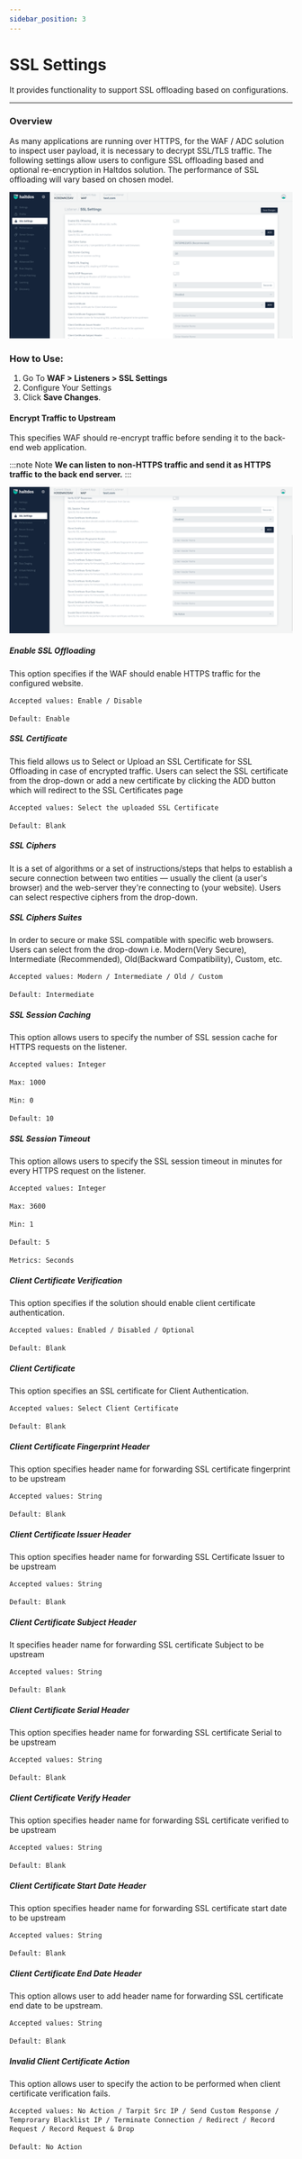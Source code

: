 ```yaml
---
sidebar_position: 3
---
```


# SSL Settings
It provides functionality to support SSL offloading based on configurations.

---

### Overview

As many applications are running over HTTPS, for the WAF / ADC solution to inspect user payload, it is necessary to decrypt SSL/TLS traffic. The following settings allow users to configure SSL offloading based and optional re-encryption in Haltdos solution. The performance of SSL offloading will vary based on chosen model.

![SSL Settings](/img/waf/v7/docs/sslsetting1.png)

### How to Use:

1. Go To **WAF > Listeners > SSL Settings** 
2. Configure Your Settings 
3. Click **Save Changes**. 

#### Encrypt Traffic to Upstream

This specifies WAF should re-encrypt traffic before sending it to the back-end web application. 

:::note Note
**We can listen to non-HTTPS traffic and send it as HTTPS traffic to the back end server.**
:::

![SSL Settings](/img/waf/v7/docs/sslsetting2.png)

##### **Enable SSL Offloading**
This option specifies if the WAF should enable HTTPS traffic for the configured website.

    Accepted values: Enable / Disable

    Default: Enable

##### **SSL Certificate**
This field allows us to Select or Upload an SSL Certificate for SSL Offloading in case of encrypted traffic. Users can select the SSL certificate from the drop-down or add a new certificate by clicking the ADD button which will redirect to the SSL Certificates page

    Accepted values: Select the uploaded SSL Certificate 

    Default: Blank  

##### **SSL Ciphers**
It is a set of algorithms or a set of instructions/steps that helps to establish a secure connection between two entities — usually the client (a user's browser) and the web-server they're connecting to (your website). Users can select respective ciphers from the drop-down.

##### **SSL Ciphers Suites**
In order to secure or make SSL compatible with specific web browsers. Users can select from the drop-down i.e. Modern(Very Secure), Intermediate (Recommended),  Old(Backward Compatibility), Custom, etc.

    Accepted values: Modern / Intermediate / Old / Custom 

    Default: Intermediate  

##### **SSL Session Caching**
This option allows users to specify the number of SSL session cache for HTTPS requests on the listener.

    Accepted values: Integer

    Max: 1000

    Min: 0

    Default: 10  

##### **SSL Session Timeout**
This option allows users to specify the SSL session timeout in minutes for every HTTPS request on the listener.

    Accepted values: Integer

    Max: 3600

    Min: 1

    Default: 5

    Metrics: Seconds

##### **Client Certificate Verification**
This option specifies if the solution should enable client certificate authentication.

    Accepted values: Enabled / Disabled / Optional

    Default: Blank

##### **Client Certificate**
This option specifies an SSL certificate for Client Authentication.

    Accepted values: Select Client Certificate

    Default: Blank

##### **Client Certificate Fingerprint Header**
This option specifies header name for forwarding SSL certificate fingerprint to be upstream

    Accepted values: String

    Default: Blank

##### **Client Certificate Issuer Header**
This option specifies header name for forwarding SSL Certificate Issuer to be upstream

    Accepted values: String

    Default: Blank

##### **Client Certificate Subject Header**
It specifies header name for forwarding SSL certificate Subject to be upstream

    Accepted values: String

    Default: Blank

##### **Client Certificate Serial Header**
This option specifies header name for forwarding SSL certificate Serial to be upstream

    Accepted values: String

    Default: Blank

##### **Client Certificate Verify Header**
This option specifies header name for forwarding SSL certificate verified to be upstream

    Accepted values: String

    Default: Blank

##### **Client Certificate Start Date Header**
This option specifies header name for forwarding SSL certificate start date to be upstream

    Accepted values: String

    Default: Blank

##### **Client Certificate End Date Header**
This option allows user to add header name for forwarding SSL certificate end date to be upstream.

    Accepted values: String

    Default: Blank

##### **Invalid Client Certificate Action**
This option allows user to specify the action to be performed when client certificate verification fails.

    Accepted values: No Action / Tarpit Src IP / Send Custom Response / Temprorary Blacklist IP / Terminate Connection / Redirect / Record Request / Record Request & Drop

    Default: No Action





